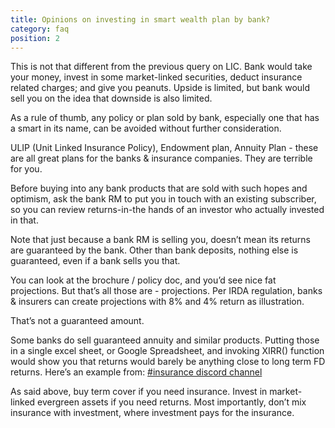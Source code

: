 ```yaml
---
title: Opinions on investing in smart wealth plan by bank?
category: faq
position: 2
---
```


This is not that different from the previous query on LIC. Bank would take your money, invest in some market-linked securities, deduct insurance related charges; and give you peanuts. Upside is limited, but bank would sell you on the idea that downside is also limited.

As a rule of thumb, any policy or plan sold by bank, especially one that has a smart in its name, can be avoided without further consideration.

ULIP (Unit Linked Insurance Policy), Endowment plan, Annuity Plan - these are all great plans for the banks & insurance companies. They are terrible for you.

Before buying into any bank products that are sold with such hopes and optimism, ask the bank RM to put you in touch with an existing subscriber, so you can review returns-in-the hands of an investor who actually invested in that.

Note that just because a bank RM is selling you, doesn’t mean its returns are guaranteed by the bank. Other than bank deposits, nothing else is guaranteed, even if a bank sells you that.

You can look at the brochure / policy doc, and you’d see nice fat projections. But that’s all those are - projections. Per IRDA regulation, banks & insurers can create projections with 8% and 4% return as illustration.

That’s not a guaranteed amount.

Some banks do sell guaranteed annuity and similar products. Putting those in a single excel sheet, or Google Spreadsheet, and invoking XIRR() function would show you that returns would barely be anything close to long term FD returns. Here’s an example from: [#insurance discord channel](https://discord.com/channels/546638391127572500/546639811792994329/768485559147823134)

As said above, buy term cover if you need insurance. Invest in market-linked evergreen assets if you need returns. Most importantly, don’t mix insurance with investment, where investment pays for the insurance.